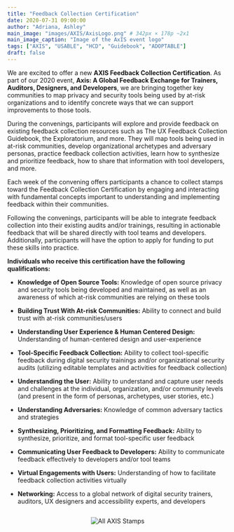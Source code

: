 ```yaml
---
title: "Feedback Collection Certification"
date: 2020-07-31 09:00:00
author: "Adriana, Ashley"
main_image: "images/AXIS/AxisLogo.png" # 342px × 178p ~2x1
main_image_caption: "Image of the AxIS event logo"
tags: ["AXIS", "USABLE", "HCD", "Guidebook", "ADOPTABLE"]
draft: false
---
```


We are excited to offer a new **AXIS Feedback Collection Certification**. As part of our 2020 event, **Axis: A Global Feedback Exchange for Trainers, Auditors, Designers, and Developers**, we are bringing together key communities to map privacy and security tools being used by at-risk organizations and to identify concrete ways that we can support improvements to those tools.

During the convenings, participants will explore and provide feedback on existing feedback collection resources such as The UX Feedback Collection Guidebook, the Exploratorium, and more. They will map tools being used in at-risk communities, develop organizational archetypes and adversary personas, practice feedback collection activities, learn how to synthesize and prioritize feedback, how to share that information with tool developers, and more.

Each week of the convening offers participants a chance to collect stamps toward the Feedback Collection Certification by engaging and interacting with fundamental concepts important to understanding and implementing feedback within their communities.  

Following the convenings, participants will be able to integrate feedback collection into their existing audits and/or trainings, resulting in actionable feedback that will be shared directly with tool teams and developers. Additionally, participants will have the option to apply for funding to put these skills into practice.


**Individuals who receive this certification have the following qualifications:**

- **Knowledge of Open Source Tools:** Knowledge of open source privacy and security tools being developed and maintained, as well as an awareness of which at-risk communities are relying on these tools

- **Building Trust With At-risk Communities:** Ability to connect and build trust with at-risk communities/users

- **Understanding User Experience & Human Centered Design:** Understanding of human-centered design and user-experience

- **Tool-Specific Feedback Collection:** Ability to collect tool-specific feedback during digital security trainings and/or organizational security audits (utilizing editable templates and activities for feedback collection)

- **Understanding the User:** Ability to understand and capture user needs and challenges at the individual, organization, and/or community levels (and present in the form of personas, archetypes, user stories, etc.)

- **Understanding Adversaries:** Knowledge of common adversary tactics and strategies

- **Synthesizing, Prioritizing, and Formatting Feedback:** Ability to synthesize, prioritize, and format tool-specific user feedback

- **Communicating User Feedback to Developers:** Ability to communicate feedback effectively to developers and/or tool teams

- **Virtual Engagements with Users:** Understanding of how to facilitate feedback collection activities virtually  

- **Networking:** Access to a global network of digital security trainers, auditors, UX designers and accessibility experts, and developers

<div style="text-align: center"><img src="/images/AXIS/AllStamps.PNG" alt="All AXIS Stamps" style="border: 0; padding: 1em;" /></div>

